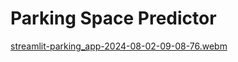 # Parking Space Predictor

[streamlit-parking_app-2024-08-02-09-08-76.webm](https://github.com/user-attachments/assets/221e2ae9-720e-4bba-81e5-a65b59b0cc00)

